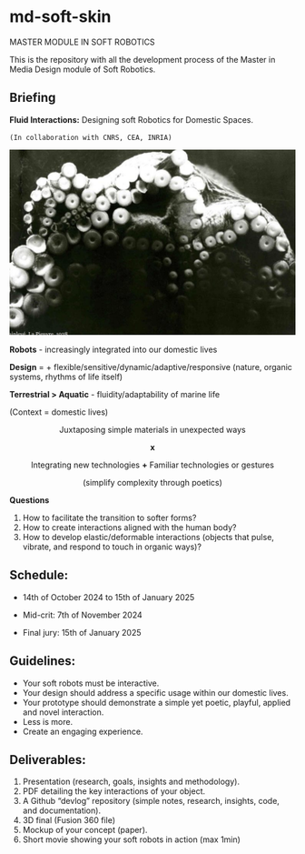 # md-soft-skin
 MASTER MODULE IN SOFT ROBOTICS

 This is the repository with all the development process of the Master in Media Design module of Soft Robotics.
 
 ## **Briefing** 
 **Fluid Interactions:** Designing soft Robotics for Domestic Spaces.

    (In collaboration with CNRS, CEA, INRIA)

   ![alt text](ref-images/octopus.png)

   **Robots** -  increasingly integrated into our domestic lives

**Design** =  + flexible/sensitive/dynamic/adaptive/responsive (nature, organic systems, rhythms of life itself) 

**Terrestrial > Aquatic** - fluidity/adaptability of marine life

(Context = domestic lives)


<div style="text-align: center"> 
Juxtaposing simple materials in unexpected ways 

**x**

Integrating new technologies **+** Familiar technologies or gestures 

(simplify complexity through poetics) 
</div>  



**Questions**
1. How to facilitate the transition to softer forms? 
2. How to create interactions aligned with the human body? 
3. How to develop elastic/deformable interactions (objects that pulse, vibrate, and respond to touch in organic ways)? 


 ## **Schedule:** 
 
 - 14th of October 2024 to 15th of January 2025
 
 - Mid-crit: 7th of November 2024

- Final jury: 15th of January 2025


## **Guidelines:** 
- Your soft robots must be interactive.
- Your design should address a specific usage within our domestic lives.
- Your prototype should demonstrate a simple yet poetic, playful, applied and novel interaction.
- Less is more. 
- Create an engaging experience.

## **Deliverables:** 
1. Presentation (research, goals, insights and methodology).
2. PDF detailing the key interactions of your object.
3. A Github “devlog” repository (simple notes, research, insights, code, and documentation).
4. 3D final (Fusion 360 file)
5. Mockup of your concept (paper).
6. Short movie showing your soft robots in action (max 1min)
